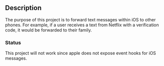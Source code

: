 ## Description
The purpose of this project is to forward text messages within iOS to other phones. For example,
if a user receives a text from Netflix with a verification code, it would be forwarded to their 
family.

### Status
This project will not work since apple does not expose event hooks for iOS messages.
